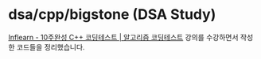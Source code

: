# dsa/cpp/bigstone (DSA Study)

[Inflearn - 10주완성 C++ 코딩테스트 | 알고리즘 코딩테스트](https://www.inflearn.com/course/10%EC%A3%BC%EC%99%84%EC%84%B1-%EC%BD%94%EB%94%A9%ED%85%8C%EC%8A%A4%ED%8A%B8-%ED%81%B0%EB%8F%8C/dashboard) 강의를 수강하면서 작성한 코드들을 정리했습니다.

